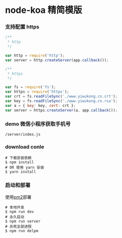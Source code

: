 # node-koa 精简模版

### 支持配置 https

```js
/**
 * http
 */

var http = require('http');
var server = http.createServer(app.callback());

/**
 * https
 */

var fs = require('fs');
var https = require('https');
var crt = fs.readFileSync('./www.yiwukong.cn.crt');
var key = fs.readFileSync('./www.yiwukong.cn.rsa');
var a = { key: key, cert: crt };
var server = https.createServer(a, app.callback());
```

### demo 微信小程序获取手机号

`/server/index.js`

### download conle

```shell
# 下载安装依赖
$ npm install
# OR 使用 yarn 安装
$ yarn install
```

### 启动和部署

使用[pm2](https://github.com/Unitech/pm2)部署

```shell
# 本地开发
$ npm run dev
# 永久启动
$ npm run server
# 杀死全部进程
$ npm run delpm
```
